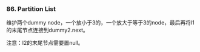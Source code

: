 ### 86. Partition List

维护两个dummy node，一个放小于3的，一个放大于等于3的node，最后再将l1的末尾节点连接到dummy2.next。

注意：l2的末尾节点需要置null。

